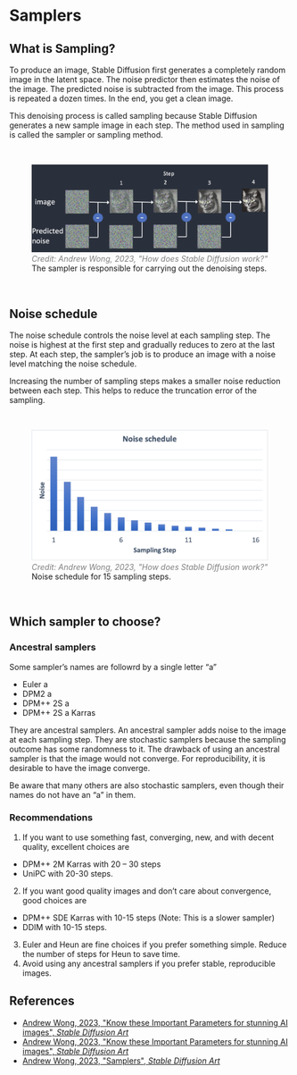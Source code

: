 # Samplers

## What is Sampling?

To produce an image, Stable Diffusion first generates a completely random image in the latent space. The noise predictor then estimates the noise of the image. The predicted noise is subtracted from the image. This process is repeated a dozen times. In the end, you get a clean image.

This denoising process is called sampling because Stable Diffusion generates a new sample image in each step. The method used in sampling is called the sampler or sampling method.

<br>
<figure>
  <img src="../assets/lecture/andrew-wong-reverse-training.png" width="500px">
  <figcaption style="color:grey; font-style: italic;">Credit: Andrew Wong, 2023, "How does Stable Diffusion work?"</figcaption>
  <figcaption>The sampler is responsible for carrying out the denoising steps.</figcaption>
</figure>
<br>

## Noise schedule

The noise schedule controls the noise level at each sampling step. The noise is highest at the first step and gradually reduces to zero at the last step. At each step, the sampler’s job is to produce an image with a noise level matching the noise schedule.

Increasing the number of sampling steps makes a smaller noise reduction between each step. This helps to reduce the truncation error of the sampling.

<br>
<figure>
  <img src="../assets/lecture/andrew-wong-sampler.webp" width="500px">
  <figcaption style="color:grey; font-style: italic;">Credit: Andrew Wong, 2023, "How does Stable Diffusion work?"</figcaption>
  <figcaption>Noise schedule for 15 sampling steps.</figcaption>
</figure>
<br>

## Which sampler to choose?

### Ancestral samplers

Some sampler’s names are followrd by a single letter “a”

- Euler a
- DPM2 a
- DPM++ 2S a
- DPM++ 2S a Karras

They are ancestral samplers. An ancestral sampler adds noise to the image at each sampling step. They are stochastic samplers because the sampling outcome has some randomness to it. The drawback of using an ancestral sampler is that the image would not converge. For reproducibility, it is desirable to have the image converge.

Be aware that many others are also stochastic samplers, even though their names do not have an “a” in them.

### Recommendations

1. If you want to use something fast, converging, new, and with decent quality, excellent choices are
  - DPM++ 2M Karras with 20 – 30 steps
  - UniPC with 20-30 steps.
2. If you want good quality images and don’t care about convergence, good choices are
  - DPM++ SDE Karras with 10-15 steps (Note: This is a slower sampler)
  - DDIM with 10-15 steps.
3. Euler and Heun are fine choices if you prefer something simple. Reduce the number of steps for Heun to save time.
4. Avoid using any ancestral samplers if you prefer stable, reproducible images.

## References

- [Andrew Wong, 2023, "Know these Important Parameters for stunning AI images", _Stable Diffusion Art_](https://stable-diffusion-art.com/know-these-important-parameters-for-stunning-ai-images/#Sampling_steps)
- [Andrew Wong, 2023, "Know these Important Parameters for stunning AI images", _Stable Diffusion Art_](https://stable-diffusion-art.com/know-these-important-parameters-for-stunning-ai-images/#Sampling_methods)
- [Andrew Wong, 2023, "Samplers", _Stable Diffusion Art_](https://stable-diffusion-art.com/samplers/)
